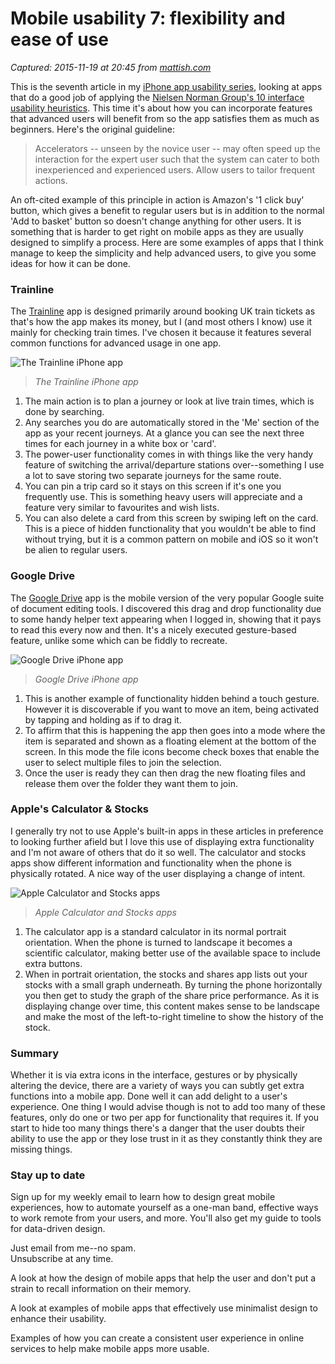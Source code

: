 # Mobile usability 7: flexibility and ease of use

_Captured: 2015-11-19 at 20:45 from [mattish.com](http://mattish.com/blog/post/mobile-usability-7-flexibility-and-ease-of-use)_

This is the seventh article in my [iPhone app usability series](http://mattish.com/blog/tag/mobile+usability), looking at apps that do a good job of applying the [Nielsen Norman Group's 10 interface usability heuristics](http://www.nngroup.com/articles/ten-usability-heuristics/). This time it's about how you can incorporate features that advanced users will benefit from so the app satisfies them as much as beginners. Here's the original guideline:

> Accelerators -- unseen by the novice user -- may often speed up the interaction for the expert user such that the system can cater to both inexperienced and experienced users. Allow users to tailor frequent actions. 

An oft-cited example of this principle in action is Amazon's '1 click buy' button, which gives a benefit to regular users but is in addition to the normal 'Add to basket' button so doesn't change anything for other users. It is something that is harder to get right on mobile apps as they are usually designed to simplify a process. Here are some examples of apps that I think manage to keep the simplicity and help advanced users, to give you some ideas for how it can be done.

### Trainline

The [Trainline](http://www.thetrainline.com/) app is designed primarily around booking UK train tickets as that's how the app makes its money, but I (and most others I know) use it mainly for checking train times. I've chosen it because it features several common functions for advanced usage in one app.

![The Trainline iPhone app](http://www.mattish.com/images/uploads/trainline.png)

> _The Trainline iPhone app_

  1. The main action is to plan a journey or look at live train times, which is done by searching. 
  2. Any searches you do are automatically stored in the 'Me' section of the app as your recent journeys. At a glance you can see the next three times for each journey in a white box or 'card'. 
  3. The power-user functionality comes in with things like the very handy feature of switching the arrival/departure stations over--something I use a lot to save storing two separate journeys for the same route. 
  4. You can pin a trip card so it stays on this screen if it's one you frequently use. This is something heavy users will appreciate and a feature very similar to favourites and wish lists. 
  5. You can also delete a card from this screen by swiping left on the card. This is a piece of hidden functionality that you wouldn't be able to find without trying, but it is a common pattern on mobile and iOS so it won't be alien to regular users. 

### Google Drive

The [Google Drive](https://drive.google.com) app is the mobile version of the very popular Google suite of document editing tools. I discovered this drag and drop functionality due to some handy helper text appearing when I logged in, showing that it pays to read this every now and then. It's a nicely executed gesture-based feature, unlike some which can be fiddly to recreate.

![Google Drive iPhone app](http://www.mattish.com/images/uploads/google-drive.png)

> _Google Drive iPhone app_

  1. This is another example of functionality hidden behind a touch gesture. However it is discoverable if you want to move an item, being activated by tapping and holding as if to drag it. 
  2. To affirm that this is happening the app then goes into a mode where the item is separated and shown as a floating element at the bottom of the screen. In this mode the file icons become check boxes that enable the user to select multiple files to join the selection. 
  3. Once the user is ready they can then drag the new floating files and release them over the folder they want them to join. 

### Apple's Calculator & Stocks

I generally try not to use Apple's built-in apps in these articles in preference to looking further afield but I love this use of displaying extra functionality and I'm not aware of others that do it so well. The calculator and stocks apps show different information and functionality when the phone is physically rotated. A nice way of the user displaying a change of intent.

![Apple Calculator and Stocks apps](http://www.mattish.com/images/uploads/calc-stocks.png)

> _Apple Calculator and Stocks apps_

  1. The calculator app is a standard calculator in its normal portrait orientation. When the phone is turned to landscape it becomes a scientific calculator, making better use of the available space to include extra buttons. 
  2. When in portrait orientation, the stocks and shares app lists out your stocks with a small graph underneath. By turning the phone horizontally you then get to study the graph of the share price performance. As it is displaying change over time, this content makes sense to be landscape and make the most of the left-to-right timeline to show the history of the stock. 

### Summary

Whether it is via extra icons in the interface, gestures or by physically altering the device, there are a variety of ways you can subtly get extra functions into a mobile app. Done well it can add delight to a user's experience. One thing I would advise though is not to add too many of these features, only do one or two per app for functionality that requires it. If you start to hide too many things there's a danger that the user doubts their ability to use the app or they lose trust in it as they constantly think they are missing things.

### Stay up to date

Sign up for my weekly email to learn how to design great mobile experiences, how to automate yourself as a one-man band, effective ways to work remote from your users, and more. You'll also get my guide to tools for data-driven design.

Just email from me--no spam.   
Unsubscribe at any time. 

A look at how the design of mobile apps that help the user and don't put a strain to recall information on their memory.

A look at examples of mobile apps that effectively use minimalist design to enhance their usability.

Examples of how you can create a consistent user experience in online services to help make mobile apps more usable.
